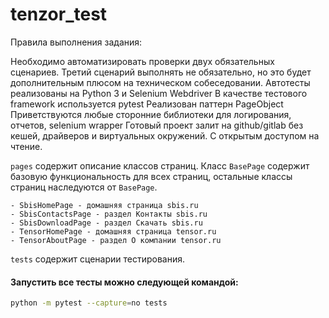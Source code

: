 # tenzor_test

Правила выполнения задания:

Необходимо автоматизировать проверки двух обязательных
сценариев.
Третий сценарий выполнять не обязательно, но это будет
дополнительным плюсом на техническом собеседовании.
Автотесты реализованы на Python 3 и Selenium Webdriver
В качестве тестового framework используется pytest
Реализован паттерн PageObject
Приветствуются любые сторонние библиотеки для логирования,
отчетов, selenium wrapper
Готовый проект залит на github/gitlab без кешей, драйверов и
виртуальных окружений. С открытым доступом на чтение.

`pages` содержит описание классов страниц. Класс `BasePage` содержит базовую функциональность для всех страниц, остальные классы страниц наследуются от `BasePage`.

```
- SbisHomePage - домашняя страница sbis.ru
- SbisContactsPage - раздел Контакты sbis.ru
- SbisDownloadPage - раздел Скачать sbis.ru
- TensorHomePage - домашняя страница tensor.ru
- TensorAboutPage - раздел О компании tensor.ru
```

`tests` содержит сценарии тестирования.

#### Запустить все тесты можно следующей командой: 
```sh
python -m pytest --capture=no tests
```
